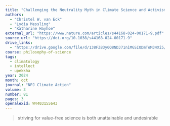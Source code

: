 ```yaml
---
title: "Challenging the Neutrality Myth in Climate Science and Activism"
authors:
  - "Christel W. van Eck"
  - "Lydia Messling"
  - "Katharine Hayhoe"
external_url: "https://www.nature.com/articles/s44168-024-00171-9.pdf"
source_url: "https://doi.org/10.1038/s44168-024-00171-9"
drive_links:
  - "https://drive.google.com/file/d/138FZ83y0Q8NDJ71niMGSIODmToM34Xi5/view?usp=drivesdk"
course: philosophy-of-science
tags:
  - climatology
  - intellect
  - upekkha
year: 2024
month: oct
journal: "NPJ Climate Action"
volume: 3
number: 81
pages: 3
openalexid: W4403155643
---
```


> striving for value-free science is both unattainable and undesirable

